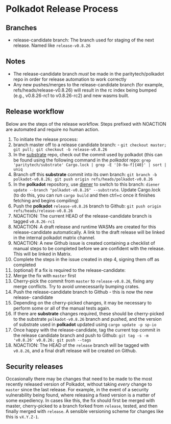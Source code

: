 # Polkadot Release Process

## Branches
* release-candidate branch: The branch used for staging of the next release. Named like `release-v0.8.26`

## Notes
* The release-candidate branch *must* be made in the paritytech/polkadot repo in order for release automation to work
correctly
* Any new pushes/merges to the release-candidate branch (for example, refs/heads/release-v0.8.26) will result in the rc
index being bumped (e.g., v0.8.26-rc1 to v0.8.26-rc2) and new wasms built.

## Release workflow

Below are the steps of the release workflow. Steps prefixed with NOACTION are automated and require no human action.

1. To initiate the release process:
  1. branch master off to a release candidate branch:
    - `git checkout master; git pull; git checkout -b release-v0.8.26`
  1. In the [substrate](https://github.com/paritytech/substrate) repo, check out the commit used by polkadot (this can
     be found using the following command in the *polkadot* repo:
     `grep 'paritytech/substrate' Cargo.lock | grep -E '[0-9a-f]{40}' | sort | uniq`
  1. Branch off this **substrate** commit into its own branch: `git branch -b polkadot-v0.8.26; git push origin
     refs/heads/polkadot-v0.8.26`
  1. In the **polkadot** repository, use [diener](https://github.com/bkchr/diener/) to switch to this branch: `diener
     update --branch "polkadot-v0.8.26" --substrate`. Update Cargo.lock (to do this, you can run `cargo build` and then
     ctrl+c once it finishes fetching and begins compiling)
  1. Push the **polkadot** `release-v0.8.26` branch to Github: `git push origin refs/heads/release-v0.8.26`
1. NOACTION: The current HEAD of the release-candidate branch is tagged `v0.8.26-rc1`
1. NOACTION: A draft release and runtime WASMs are created for this release-candidate automatically. A link to the draft
  release will be linked in the internal polkadot matrix channel.
1. NOACTION: A new Github issue is created containing a checklist of manual steps to be completed before we are
  confident with the release. This will be linked in Matrix.
1. Complete the steps in the issue created in step 4, signing them off as completed
1. (optional) If a fix is required to the release-candidate:
  1. Merge the fix with `master` first
  1. Cherry-pick the commit from `master` to `release-v0.8.26`, fixing any merge conflicts. Try to avoid unnecessarily
  bumping crates.
  1. Push the release-candidate branch to Github - this is now the new release- candidate
  1. Depending on the cherry-picked changes, it may be necessary to perform some or all of the manual tests again.
  1. If there are **substrate** changes required, these should be cherry-picked to the substrate `polkadot-v0.8.26`
     branch and pushed, and the version of substrate used in **polkadot** updated using `cargo update -p sp-io`
1. Once happy with the release-candidate, tag the current top commit in the release candidate branch and push to Github:
   `git tag -s -m 'v0.8.26' v0.8.26; git push --tags`
1. NOACTION: The HEAD of the `release` branch will be tagged with `v0.8.26`, and a final draft release will be created
  on Github.

## Security releases

Occasionally there may be changes that need to be made to the most recently released version of Polkadot, without taking
*every* change to `master` since the last release. For example, in the event of a security vulnerability being found,
where releasing a fixed version is a matter of some expediency. In cases like this, the fix should first be merged with
master, cherry-picked to a branch forked from `release`, tested, and then finally merged with `release`. A sensible
versioning scheme for changes like this is `vX.Y.Z-1`.
